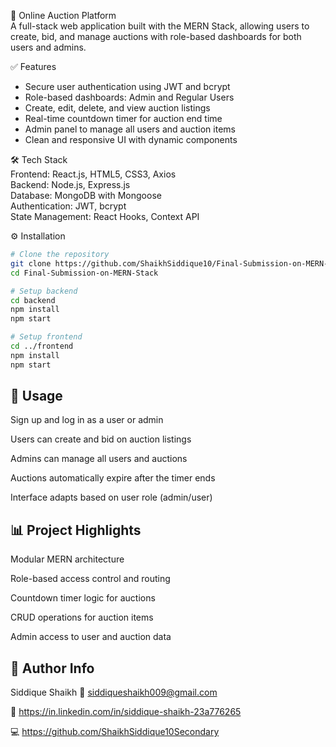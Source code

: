 🛒 Online Auction Platform  
A full-stack web application built with the MERN Stack, allowing users to create, bid, and manage auctions with role-based dashboards for both users and admins.

✅ Features  
- Secure user authentication using JWT and bcrypt  
- Role-based dashboards: Admin and Regular Users  
- Create, edit, delete, and view auction listings  
- Real-time countdown timer for auction end time  
- Admin panel to manage all users and auction items  
- Clean and responsive UI with dynamic components  

🛠 Tech Stack  
Frontend: React.js, HTML5, CSS3, Axios  
Backend: Node.js, Express.js  
Database: MongoDB with Mongoose  
Authentication: JWT, bcrypt  
State Management: React Hooks, Context API  

⚙️ Installation  
```bash
# Clone the repository
git clone https://github.com/ShaikhSiddique10/Final-Submission-on-MERN-Stack.git
cd Final-Submission-on-MERN-Stack

# Setup backend
cd backend
npm install
npm start

# Setup frontend
cd ../frontend
npm install
npm start
```

## 🚀 Usage

Sign up and log in as a user or admin

Users can create and bid on auction listings

Admins can manage all users and auctions

Auctions automatically expire after the timer ends

Interface adapts based on user role (admin/user)

## 📊 Project Highlights

Modular MERN architecture

Role-based access control and routing

Countdown timer logic for auctions

CRUD operations for auction items

Admin access to user and auction data

## 👤 Author Info
Siddique Shaikh
📧 siddiqueshaikh009@gmail.com

🔗 https://in.linkedin.com/in/siddique-shaikh-23a776265

💻 https://github.com/ShaikhSiddique10Secondary
